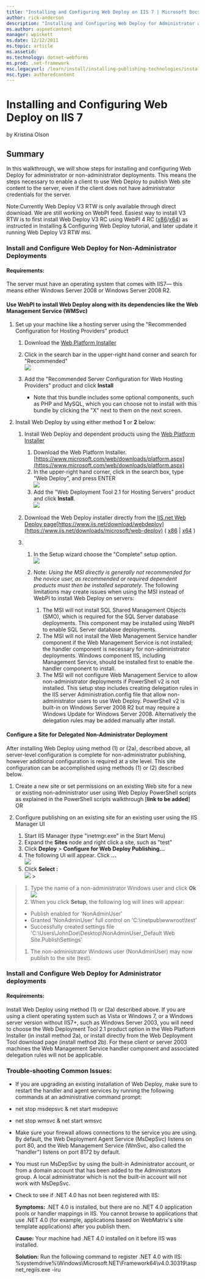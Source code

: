 ```yaml
---
title: "Installing and Configuring Web Deploy on IIS 7 | Microsoft Docs"
author: rick-anderson
description: "Installing and Configuring Web Deploy for Administrator and non-administrator Deployments Summary In this walkthrough, we will show steps for installing and..."
ms.author: aspnetcontent
manager: wpickett
ms.date: 12/12/2011
ms.topic: article
ms.assetid: 
ms.technology: dotnet-webforms
ms.prod: .net-framework
msc.legacyurl: /learn/install/installing-publishing-technologies/installing-and-configuring-web-deploy
msc.type: authoredcontent
---
```

Installing and Configuring Web Deploy on IIS 7
====================
by Kristina Olson

## Summary

In this walkthrough, we will show steps for installing and configuring Web Deploy for administrator or non-administrator deployments. This means the steps necessary to enable a client to use Web Deploy to publish Web site content to the server, even if the client does not have administrator credentials for the server.

Note:Currently Web Deploy V3 RTW is only available through direct download. We are still working on WebPI feed. Easiest way to install V3 RTW is to first install Web Deploy V3 RC using WebPI 4 RC ([x86](https://download.microsoft.com/download/C/4/9/C4963E95-B3E7-4520-BD87-86BFEED90A1E/WebPlatformInstaller_x86.msi)/[x64](https://download.microsoft.com/download/C/4/9/C4963E95-B3E7-4520-BD87-86BFEED90A1E/WebPlatformInstaller_amd64.msi)) as instructed in  Installing &amp; Configuring Web Deploy tutorial, and later update it running Web Deploy V3 RTW msi.

### Install and Configure Web Deploy for Non-Administrator Deployments

#### Requirements:

The server must have an operating system that comes with IIS7— this means either Windows Server 2008 or Windows Server 2008 R2.

#### Use WebPI to install Web Deploy along with its dependencies like the Web Management Service (WMSvc)

1. Set up your machine like a hosting server using the "Recommended Configuration for Hosting Providers" product 

    1. Download the [Web Platform Installer](https://www.microsoft.com/web/downloads/platform.aspx)
    2. Click in the search bar in the upper-right hand corner and search for "Recommended"  
        [![](installing-and-configuring-web-deploy/_static/image2.png)](installing-and-configuring-web-deploy/_static/image1.png)
    3. Add the "Recommended Server Configuration for Web Hosting Providers" product and click **Install**

        - Note that this bundle includes some optional components, such as PHP and MySQL, which you can choose not to install with this bundle by clicking the "X" next to them on the next screen.
2. Install Web Deploy by using either method **1** or **2** below: 

    1. Install Web Deploy and dependent products using the [Web Platform Installer](https://www.microsoft.com/web/downloads/platform.aspx)

        1. Download the Web Platform Installer. [https://www.microsoft.com/web/downloads/platform.aspx](https://www.microsoft.com/web/downloads/platform.aspx)
        2. In the upper-right hand corner, click in the search box, type "Web Deploy", and press ENTER  
            [![](installing-and-configuring-web-deploy/_static/image4.png)](installing-and-configuring-web-deploy/_static/image3.png)
        3. Add the "Web Deployment Tool 2.1 for Hosting Servers" product and click **Install**.  
            ![](installing-and-configuring-web-deploy/_static/image5.png)
    2. Download the Web Deploy installer directly from the [IIS.net Web Deploy page](https://www.iis.net/downloads/microsoft/web-deploy)[https://www.iis.net/download/webdeploy](https://www.iis.net/downloads/microsoft/web-deploy) ( [x86](https://go.microsoft.com/fwlink/?LinkId=209115) | [x64](https://go.microsoft.com/fwlink/?LinkId=209116) )

    1. 1. In the Setup wizard choose the "Complete" setup option.  
             [![](installing-and-configuring-web-deploy/_static/image7.png)](installing-and-configuring-web-deploy/_static/image6.png)
        2. Note: *Using the MSI directly is generally not recommended for the novice user, as recommended or required dependent products must then be installed separately*. The following limitations may create issues when using the MSI instead of WebPI to install Web Deploy on servers: 

            1. The MSI will not install SQL Shared Management Objects (SMO), which is required for the SQL Server database deployments. This component may be installed using WebPI to enable SQL Server database deployments.
            2. The MSI will not install the Web Management Service handler component if the Web Management Service is not installed; the handler component is necessary for non-administrator deployments. Windows component IIS, including Management Service, should be installed first to enable the handler component to install.
            3. The MSI will not configure Web Management Service to allow non-administrator deployments if PowerShell v2 is not installed. This setup step includes creating delegation rules in the IIS server Administration.config file that allow non-administrator users to use Web Deploy. PowerShell v2 is built-in on Windows Server 2008 R2 but may require a Windows Update for Windows Server 2008. Alternatively the delegation rules may be added manually after install.

#### Configure a Site for Delegated Non-Administrator Deployment

After installing Web Deploy using method (1) or (2a), described above, all server-level configuration is complete for non-administrator publishing, however additional configuration is required at a site level. This site configuration can be accomplished using methods (1) or (2) described below.

1. Create a new site or set permissions on an existing Web site for a new or existing non-administrator user using Web Deploy PowerShell scripts as explained in the PowerShell scripts walkthrough [**link to be added**] OR
2. Configure publishing on an existing site for an existing user using the IIS Manager UI 

    1. Start IIS Manager (type "inetmgr.exe" in the Start Menu)
    2. Expand the **Sites** node and right click a site, such as "test"
    3. Click **Deploy** &gt; **Configure for Web Deploy Publishing...**
    4. The following UI will appear. Click **...**   
        [![](installing-and-configuring-web-deploy/_static/image9.png)](installing-and-configuring-web-deploy/_static/image8.png)
    5. Click **Select :**   
        [![](installing-and-configuring-web-deploy/_static/image11.png)](installing-and-configuring-web-deploy/_static/image10.png) &gt;

> 1. Type the name of a non-administrator Windows user and click **Ok**   
>     [![](installing-and-configuring-web-deploy/_static/image13.png)](installing-and-configuring-web-deploy/_static/image12.png)
> 2. When you click **Setup**, the following log will lines will appear:
> 
> - Publish enabled for 'NonAdminUser'
> - Granted 'NonAdminUser' full control on 'C:\inetpub\wwwroot\test'
> - Successfully created settings file 'C:\Users\JohnDoe\Desktop\NonAdminUser\_Default Web Site.PublishSettings'
> 
> 1. The non-administrator Windows user (NonAdminUser) may now publish to the site (test).


### Install and Configure Web Deploy for Administrator deployments

#### Requirements:

Install Web Deploy using method (1) or (2a) described above. If you are using a client operating system such as Vista or Windows 7, or a Windows server version without IIS7+, such as Windows Server 2003, you will need to choose the Web Deployment Tool 2.1 product option in the Web Platform Installer (in install method 2a), or install directly from the Web Deployment Tool download page (install method 2b). For these client or server 2003 machines the Web Management Service handler component and associated delegation rules will not be applicable.

### Trouble-shooting Common Issues:

- If you are upgrading an existing installation of Web Deploy, make sure to restart the handler and agent services by running the following commands at an administrative command prompt:
- net stop msdepsvc &amp; net start msdepsvc
- net stop wmsvc &amp; net start wmsvc
- Make sure your firewall allows connections to the service you are using. By default, the Web Deployment Agent Service (MsDepSvc) listens on port 80, and the Web Management Service (WmSvc, also called the "handler") listens on port 8172 by default.
- You must run MsDepSvc by using the built-in Administrator account, or from a domain account that has been added to the Administrators group. A local administrator which is not the built-in account will not work with MsDepSvc.
- Check to see if .NET 4.0 has not been registered with IIS: 

    **Symptoms:** .NET 4.0 is installed, but there are no .NET 4.0 application pools or handler mappings in IIS. You cannot browse to applications that use .NET 4.0 (for example, applications based on WebMatrix's site template applications) after you publish them.

    **Cause:** Your machine had .NET 4.0 installed on it before IIS was installed.

    **Solution:** Run the following command to register .NET 4.0 with IIS: %systemdrive%\Windows\Microsoft.NET\Framework64\v4.0.30319\aspnet\_regiis.exe -iru